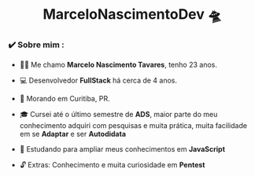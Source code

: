 <h1 align="center">
    MarceloNascimentoDev 🛸
</h1>

### ✔️ Sobre mim :

- 👨‍💻 Me chamo **Marcelo Nascimento Tavares**, tenho 23 anos.

- 💻 Desenvolvedor **FullStack** há cerca de 4 anos.

- 📌 Morando em Curitiba, PR.
- 🎓 Cursei até o último semestre de **ADS**, maior parte do meu conhecimento adquiri com pesquisas e muita prática, muita facilidade em se **Adaptar** e ser **Autodidata**
- 📒 Estudando para ampliar meus conhecimentos em **JavaScript**

- 🔓 Extras: Conhecimento e muita curiosidade em **Pentest**


